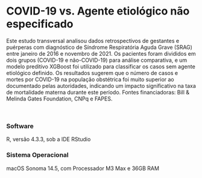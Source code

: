 # COVID-19 vs. Agente etiológico não especificado

Este estudo transversal analisou dados retrospectivos de gestantes e puérperas com diagnóstico de Síndrome Respiratória Aguda Grave (SRAG) entre janeiro de 2016 e novembro de 2021. Os pacientes foram divididos em dois grupos (COVID-19 e não-COVID-19) para análise comparativa, e um modelo preditivo XGBoost foi utilizado para classificar os casos sem agente etiológico definido. Os resultados sugerem que o número de casos e mortes por COVID-19 na população obstétrica foi muito superior ao documentado pelas autoridades, indicando um impacto significativo na taxa de mortalidade materna durante este período. Fontes financiadoras: Bill & Melinda Gates Foundation, CNPq e FAPES.

<br>

### Software

R, versão 4.3.3, sob a IDE RStudio

### Sistema Operacional

macOS Sonoma 14.5, com Processador M3 Max e 36GB RAM
